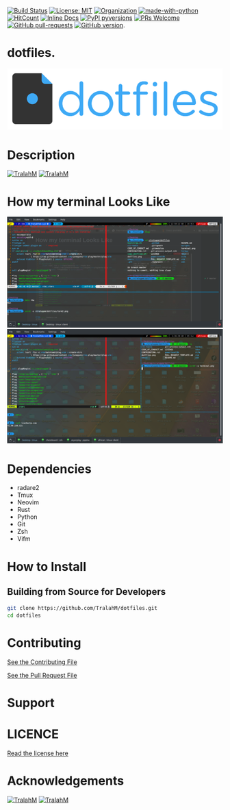 [![Build Status](https://travis-ci.com/TralahM/dotfiles.svg?branch=master)](https://travis-ci.com/TralahM/dotfiles)
[![License: MIT](https://img.shields.io/badge/License-MIT-red.svg)](https://opensource.org/licenses/MIT)
[![Organization](https://img.shields.io/badge/Org-TralahTek-blue.svg)](https://github.com/TralahTek)
[![made-with-python](https://img.shields.io/badge/Made%20with-Python-1f425f.svg)](https://www.python.org/)
[![HitCount](http://hits.dwyl.io/TralahM/dotfiles.svg)](http://dwyl.io/TralahM/dotfiles)
[![Inline Docs](http://inch-ci.org/github/TralahM/dotfiles.svg?branch=master)](http://inch-ci.org/github/TralahM/dotfiles)
[![PyPI pyversions](https://img.shields.io/pypi/pyversions/ansicolortags.svg)](https://pypi.python.org/pypi/ansicolortags/)
[![PRs Welcome](https://img.shields.io/badge/PRs-welcome-brightgreen.svg?style=flat-square)](https://github.com/TralahM/pull/)
[![GitHub pull-requests](https://img.shields.io/github/issues-pr/Naereen/StrapDown.js.svg)](https://gitHub.com/TralahM/dotfiles/pull/)
[![GitHub version](https://badge.fury.io/gh/Naereen%2FStrapDown.js.svg)](https://github.com/TralahM/dotfiles).

# dotfiles.
![MyDotfiles](dotfiles.png)

# Description

[![TralahM](https://img.shields.io/badge/Engineer-TralahM-blue.svg?style=for-the-badge)](https://github.com/TralahM)
[![TralahM](https://img.shields.io/badge/Maintainer-TralahM-green.svg?style=for-the-badge)](https://github.com/TralahM)

# How my terminal Looks Like
![Terminal](term2.png)
![Terminal](terminal.png)

# Dependencies
- radare2
- Tmux
- Neovim
- Rust
- Python
- Git
- Zsh
- Vifm

# How to Install


## Building from Source for Developers

```Bash
git clone https://github.com/TralahM/dotfiles.git
cd dotfiles
```

# Contributing
[See the Contributing File](CONTRIBUTING.rst)


[See the Pull Request File](PULL_REQUEST_TEMPLATE.md)


# Support

# LICENCE
[Read the license here](LICENSE)


# Acknowledgements

[![TralahM](https://img.shields.io/badge/Engineer-TralahM-blue.svg?style=for-the-badge)](https://github.com/TralahM)
[![TralahM](https://img.shields.io/badge/Maintainer-TralahM-green.svg?style=for-the-badge)](https://github.com/TralahM)

